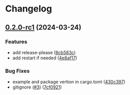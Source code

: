 # Changelog

## [0.2.0-rc1](https://github.com/jobs62/opnsense_unbound_external-dns_webhook/compare/v0.1.3-rc1...v0.2.0-rc1) (2024-03-24)


### Features

* add release-please ([8cb583c](https://github.com/jobs62/opnsense_unbound_external-dns_webhook/commit/8cb583c99e58b6f9d7ea9cf7e72f9af35709311c))
* add restart if needed ([4e8af17](https://github.com/jobs62/opnsense_unbound_external-dns_webhook/commit/4e8af17c480c68657b561eb6fd355c97ef67c295))


### Bug Fixes

* example and package vertion in cargo.toml ([430c397](https://github.com/jobs62/opnsense_unbound_external-dns_webhook/commit/430c3972b5cd78bd3a7d6fd65bc40ff4f87f26e5))
* gitignore ([#3](https://github.com/jobs62/opnsense_unbound_external-dns_webhook/issues/3)) ([7cf0921](https://github.com/jobs62/opnsense_unbound_external-dns_webhook/commit/7cf0921b42dbc8d4f9d837964ed305b2591abbb4))
